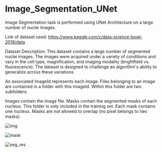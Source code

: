 # Image_Segmentation_UNet
Image Segmentation task is performed using UNet Architecture on a large number of  nuclei images.

Link of dataset used: https://www.kaggle.com/c/data-science-bowl-2018/data

Dataset Description: 
This dataset contains a large number of segmented nuclei images. The images were acquired under a variety of conditions and vary in the cell type, magnification, and imaging modality (brightfield vs. fluorescence). The dataset is designed to challenge an algorithm's ability to generalize across these variations.

An associated ImageId represents each image. Files belonging to an image are contained in a folder with this ImageId. Within this folder are two subfolders:


Images contain the image file.
Masks contain the segmented masks of each nucleus. This folder is only included in the training set. Each mask contains one nucleus. Masks are not allowed to overlap (no pixel belongs to two masks).

![img](https://github.com/Rhythm269/Image_Segmentation_UNet/assets/92662885/2c269b04-c8b8-4398-a3fd-5b539236a336)

![mask](https://github.com/Rhythm269/Image_Segmentation_UNet/assets/92662885/61ad12b8-d66b-421c-8dab-818383f8b79b)

![seg_res](https://github.com/Rhythm269/Image_Segmentation_UNet/assets/92662885/e3972084-5cd9-4e27-bd70-6417ba2983b1)
